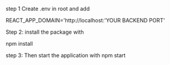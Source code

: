 step 1
Create .env in root and add

REACT_APP_DOMAIN='http://localhost:'YOUR BACKEND PORT'

Step 2:
install the package with

npm install

step 3:
Then start the application with
npm start

